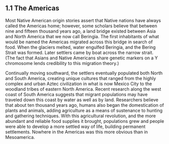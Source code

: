 ## 1.1 The Americas 

Most Native American origin stories assert that Native nations have always called the Americas home; however, some scholars believe that between nine and fifteen thousand years ago, a land bridge existed between Asia and North America that we now call Beringia. The first inhabitants of what would be named the Americas migrated across this bridge in search of food. When the glaciers melted, water engulfed Beringia, and the Bering Strait was formed. Later settlers came by boat across the narrow strait. (The fact that Asians and Native Americans share genetic markers on a Y chromosome lends credibility to this migration theory.) 

Continually moving southward, the settlers eventually populated both North and South America, creating unique cultures that ranged from the highly complex and urban Aztec civilization in what is now Mexico City to the woodland tribes of eastern North America. Recent research along the west coast of South America suggests that migrant populations may have traveled down this coast by water as well as by land. Researchers believe that about ten thousand years ago, humans also began the domestication of plants and animals, adding agriculture as a means of sustenance to hunting and gathering techniques. With this agricultural revolution, and the more abundant and reliable food supplies it brought, populations grew and people were able to develop a more settled way of life, building permanent settlements. Nowhere in the Americas was this more obvious than in Mesoamerica.
